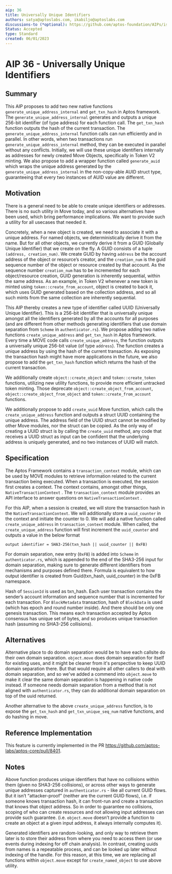```yaml
---
aip: 36
title: Universally Unique Identifiers
authors: satya@aptoslabs.com, ikabiljo@aptoslabs.com
discussions-to (*optional): https://github.com/aptos-foundation/AIPs/issues/154
Status: Accepted
type: Standard
created: 06/01/2023
---
```


# AIP 36 - Universally Unique Identifiers

## Summary

This AIP proposes to add two new native functions `generate_unique_address_internal` and `get_txn_hash` in Aptos framework. The `generate_unique_address_internal` generates and outputs a unique 256-bit identifier (of type address) for each function call. The `get_txn_hash` function outputs the hash of the current transaction. The `generate_unique_address_internal` function calls can run efficiently and in parallel. In other words, when two transactions run `generate_unique_address_internal` method, they can be executed in parallel without any conflicts. Initially, we will use these unique identifiers internally as addresses for newly created Move Objects, specifically in Token V2 minting.
We also propose to add a wrapper function called `generate_auid` which wraps the unique address generated by the `generate_unique_address_internal` in the non-copy-able AUID struct type, guaranteeing that every two instances of AUID value are different.

## Motivation

There is a general need to be able to create unique identifiers or addresses. There is no such utility in Move today, and so various alternatives have been used, which bring performance implications. We want to provide such a utility for all usecases that needed it.

Concretely, when a new object is created, we need to associate it with a unique address. For named objects, we deterministically derive it from the name. But for all other objects, we currently derive it from a GUID (Globally Unique Identifier) that we create on the fly. A GUID consists of a tuple `(address, creation_num)`. We create GUID by having `address` be the account address of the object or resource’s creator, and the `creation_num` is the guid sequence number of the object or resource created by that account. As the sequence number `creation_num` has to be incremented for each object/resource creation, GUID generation is inherently sequential, within the same address. As an example, in Token V2 whenever a new token is minted using `token::create_from_account`, object is created to back it, which uses GUID generated based on the collection address, and so all such mints from the same collection are inherently sequential.

This AIP thereby creates a new type of identifier called UUID (Universally Unique Identifier). This is a 256-bit identifier that is universally unique amongst all the identifiers generated by all the accounts for all purposes (and are different from other methods generating identifiers that use domain separation from `Scheme` in `authenticator.rs`). We propose adding two native functions `create_unique_address` and `get_txn_hash` in Aptos framework. Every time a MOVE code calls `create_unique_address`, the function outputs a universally unique 256-bit value (of type `address`). The function creates a unique address by using the hash of the current transaction. 
As exposing the transaction hash might have more applications in the future, we also propose to add the `get_txn_hash` function which returns the hash of the current transaction.

We additionally create `object::create_object` and `token::create_token` functions, utilizing new utility functions, to provide more efficient untracked token minting. Those deprecate `object::create_object_from_account`, `object::create_object_from_object` and `token::create_from_account` functions.

We additionally propose to add `create_uuid` Move function, which calls the `create_unique_address` function and outputs a struct UUID containing the unique address. The address field of the UUID struct cannot be modified by other Move modules, nor the struct can be copied. As the only way of creating a UUID struct is by calling the `create_uuid` method, any code that receives a UUID struct as input can be confident that the underlying address is uniquely generated, and no two instances of UUID will match.

## Specification

The Aptos Framework contains a `transaction_context` module, which can be used by MOVE modules to retrieve information related to the current transaction being executed. When a transaction is executed, the session first creates a context. The context contains, amongst other things, `NativeTransactionContext` . The `transaction_context` module provides an API interface to answer questions on `NativeTransactionContext` . 

For this AIP, when a session is created, we will store the transaction hash in the `NativeTransactionContext`. We will additionally store a `uuid_counter` in the context and initiate the counter to 0. We will add a native function called `create_unique_address` in `transaction_context` module. When called, the `create_unique_address` function will first increment the `uuid_counter` and outputs a value in the below format

```
output identifier = SHA3-256(txn_hash || uuid_counter || 0xFB)
```

For domain separation, new entry (`0xFB`) is added into `Scheme` in `authenticator.rs`, which is appended to the end of the SHA3-256 input for domain separation, making sure to generate different identifiers from mechanisms and purposes defined there. Formula is equivalent to how output identifier is created from Guid(txn_hash, uuid_counter) in the 0xFB namespace.

Hash of `SessionId` is used as txn_hash. Each user transaction contains the sender’s account information and sequence number that is incremented for each transaction. For `BlockMetadata` transaction, hash of `BlockData` is used (which has epoch and round number inside). And there should be only one genesis transaction. 
This means each transaction accepted by Aptos consensus has unique set of bytes, and so produces unique transaction hash (assuming no SHA3-256 collisions).

## Alternatives

Alternative place to do domain separation would be to have each callsite do their own domain separation. `object.move` does domain separation for itself for existing uses, and it might be cleaner from it's perspective to keep UUID domain separation there. But that would require all other callers to deal with domain separation, and so we've added a commend into `object.move` to make it clear the same domain separation is happening in native code instead.
If someone needs domain separation from a method that is not aligned with `authenticator.rs`, they can do additional domain separation on top of the uuid returned.

Another alternative to the above `create_unique_address` function, is to expose the `get_txn_hash` and `get_txn_unique_seq_num` native functions, and do hashing in move.

## Reference Implementation

This feature is currently implemented in the PR https://github.com/aptos-labs/aptos-core/pull/8401.

## Notes

Above function produces unique identifiers that have no collisions within them (given no SHA3-256 collisions), or across other ways to generate unique addresses captured in `authenticator.rs` - like all current GUID flows. But it isn’t “attacker-proof” (neither are the current GUID flows), i.e. if someone knows transaction hash, it can front-run and create a transaction that knows that object address. So in order to guarantee no collisions, scoping of who can create resources and not allowing input addresses can provide such guarantee. (i.e. `object.move` doesn’t provide a function to create an object at a given input address, it always internally computes it).

Generated identifiers are random-looking, and only way to retrieve them later is to store their address from where you need to access them (or use events during indexing for off chain analysis). In contrast, creating uuids from names is a repeatable process, and can be looked up later without indexing of the handle. For this reason, at this time, we are replacing all functions within `object.move` except for `create_named_object` to use above utility.
